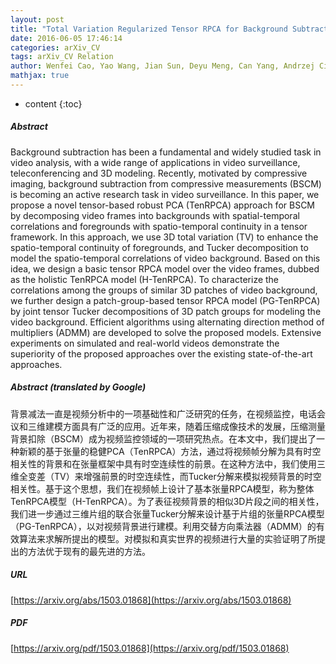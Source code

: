 ```yaml
---
layout: post
title: "Total Variation Regularized Tensor RPCA for Background Subtraction from Compressive Measurements"
date: 2016-06-05 17:46:14
categories: arXiv_CV
tags: arXiv_CV Relation
author: Wenfei Cao, Yao Wang, Jian Sun, Deyu Meng, Can Yang, Andrzej Cichocki, Zongben Xu
mathjax: true
---
```


* content
{:toc}

##### Abstract
Background subtraction has been a fundamental and widely studied task in video analysis, with a wide range of applications in video surveillance, teleconferencing and 3D modeling. Recently, motivated by compressive imaging, background subtraction from compressive measurements (BSCM) is becoming an active research task in video surveillance. In this paper, we propose a novel tensor-based robust PCA (TenRPCA) approach for BSCM by decomposing video frames into backgrounds with spatial-temporal correlations and foregrounds with spatio-temporal continuity in a tensor framework. In this approach, we use 3D total variation (TV) to enhance the spatio-temporal continuity of foregrounds, and Tucker decomposition to model the spatio-temporal correlations of video background. Based on this idea, we design a basic tensor RPCA model over the video frames, dubbed as the holistic TenRPCA model (H-TenRPCA). To characterize the correlations among the groups of similar 3D patches of video background, we further design a patch-group-based tensor RPCA model (PG-TenRPCA) by joint tensor Tucker decompositions of 3D patch groups for modeling the video background. Efficient algorithms using alternating direction method of multipliers (ADMM) are developed to solve the proposed models. Extensive experiments on simulated and real-world videos demonstrate the superiority of the proposed approaches over the existing state-of-the-art approaches.

##### Abstract (translated by Google)
背景减法一直是视频分析中的一项基础性和广泛研究的任务，在视频监控，电话会议和三维建模方面具有广泛的应用。近年来，随着压缩成像技术的发展，压缩测量背景扣除（BSCM）成为视频监控领域的一项研究热点。在本文中，我们提出了一种新颖的基于张量的稳健PCA（TenRPCA）方法，通过将视频帧分解为具有时空相关性的背景和在张量框架中具有时空连续性的前景。在这种方法中，我们使用三维全变差（TV）来增强前景的时空连续性，而Tucker分解来模拟视频背景的时空相关性。基于这个思想，我们在视频帧上设计了基本张量RPCA模型，称为整体TenRPCA模型（H-TenRPCA）。为了表征视频背景的相似3D片段之间的相关性，我们进一步通过三维片组的联合张量Tucker分解来设计基于片组的张量RPCA模型（PG-TenRPCA），以对视频背景进行建模。利用交替方向乘法器（ADMM）的有效算法来求解所提出的模型。对模拟和真实世界的视频进行大量的实验证明了所提出的方法优于现有的最先进的方法。

##### URL
[https://arxiv.org/abs/1503.01868](https://arxiv.org/abs/1503.01868)

##### PDF
[https://arxiv.org/pdf/1503.01868](https://arxiv.org/pdf/1503.01868)

